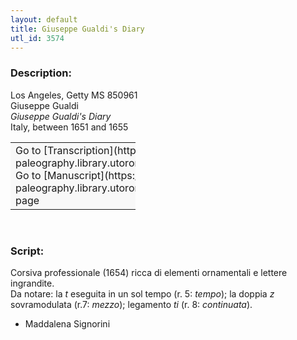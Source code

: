 ```yaml
---
layout: default
title: Giuseppe Gualdi's Diary
utl_id: 3574
---
```


### Description:

Los Angeles, Getty MS 850961<br>
Giuseppe Gualdi<br>
_Giuseppe Gualdi's Diary_<br>
Italy, between 1651 and 1655

<table border="0.5" cellpadding="1" cellspacing="1" style="width: 200px; background-color:#F8F8F8;"><tbody><tr><td>Go to [Transcription](https://italian-paleography.library.utoronto.ca/content/transcript_IP_322)<br>
Go to [Manuscript](https://italian-paleography.library.utoronto.ca/islandora/object/italianpaleography%3AIP_322) page</td></tr></tbody></table> 

### Script:

Corsiva professionale (1654) ricca di elementi ornamentali e lettere ingrandite.<br>
Da notare: la _t_ eseguita in un sol tempo (r. 5: _tempo_); la doppia _z_ sovramodulata (r.7: _mezzo_); legamento _ti_ (r. 8: _continuata_).<br>
- Maddalena Signorini

